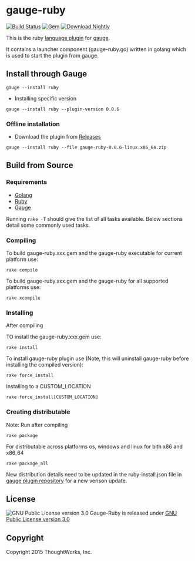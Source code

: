 # gauge-ruby

[![Build Status](https://travis-ci.org/getgauge/gauge-ruby.svg?branch=master)](https://travis-ci.org/getgauge/gauge-java)
[![Gem](https://img.shields.io/gem/v/gauge-ruby.svg)](https://rubygems.org/gems/gauge-ruby)
[![Download Nightly](https://api.bintray.com/packages/gauge/gauge-ruby/Nightly/images/download.svg) ](https://bintray.com/gauge/gauge-ruby/Nightly/_latestVersion)

This is the ruby [language plugin](http://getgauge.io/documentation/user/current/plugins/README.html) for [gauge](http://getgauge.io).

It contains a launcher component (gauge-ruby.go) written in golang which is used to start the plugin from gauge.

## Install through Gauge

````
gauge --install ruby
````

* Installing specific version
```
gauge --install ruby --plugin-version 0.0.6
```

### Offline installation

* Download the plugin from [Releases](https://github.com/getgauge/gauge-ruby/releases)
```
gauge --install ruby --file gauge-ruby-0.0.6-linux.x86_64.zip
```

## Build from Source

### Requirements
* [Golang](http://golang.org/)
* [Ruby](https://www.ruby-lang.org/en/)
* [Gauge](http://getgauge.io)


Running `rake -T` should give the list of all tasks available. Below sections detail some commonly used tasks.

### Compiling

To build gauge-ruby.xxx.gem and the gauge-ruby executable for current platform use:

````
rake compile
````

To build gauge-ruby.xxx.gem and the gauge-ruby for all supported platforms use:

````
rake xcompile
````

### Installing

After compiling

TO install the gauge-ruby.xxx.gem use:

````
rake install
````

To install gauge-ruby plugin use (Note, this will uninstall gauge-ruby before installing the compiled version):

```
rake force_install
```

Installing to a CUSTOM_LOCATION

````
rake force_install[CUSTOM_LOCATION]
````

### Creating distributable


Note: Run after compiling

````
rake package
````

For distributable across platforms os, windows and linux for bith x86 and x86_64

````
rake package_all
````

New distribution details need to be updated in the ruby-install.json file in  [gauge plugin repository](https://github.com/getgauge/gauge-repository) for a new verison update.

## License

![GNU Public License version 3.0](http://www.gnu.org/graphics/gplv3-127x51.png)
Gauge-Ruby is released under [GNU Public License version 3.0](http://www.gnu.org/licenses/gpl-3.0.txt)

## Copyright

Copyright 2015 ThoughtWorks, Inc.

